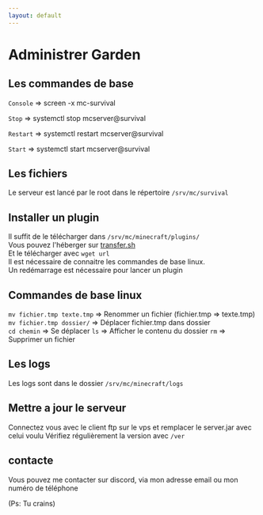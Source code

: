 ```yaml
---
layout: default
---
```


# Administrer Garden  
## Les commandes de base 

`Console` => screen -x mc-survival

`Stop` => systemctl stop mcserver@survival

`Restart` => systemctl restart mcserver@survival 

`Start` => systemctl start mcserver@survival 
 
## Les fichiers  
Le serveur est lancé par le root dans le répertoire `/srv/mc/survival`     
## Installer un plugin
Il suffit de le télécharger dans `/srv/mc/minecraft/plugins/`   
Vous pouvez l'héberger sur [transfer.sh](http://transfer.sh)    
Et le télécharger avec `wget url`  
Il est nécessaire de connaitre les commandes de base linux.  
Un redémarrage est nécessaire pour lancer un plugin  
## Commandes de base linux  
`mv fichier.tmp texte.tmp` => Renommer un fichier (fichier.tmp => texte.tmp)  
`mv fichier.tmp dossier/` => Déplacer fichier.tmp dans dossier  
`cd chemin` => Se déplacer
`ls` => Afficher le contenu du dossier
`rm` => Supprimer un fichier
## Les logs  
Les logs sont dans le dossier `/srv/mc/minecraft/logs`  
## Mettre a jour le serveur
Connectez vous avec le client ftp sur le vps et remplacer le server.jar avec celui voulu
Vérifiez régulièrement la version avec `/ver`  

## contacte

Vous pouvez me contacter sur discord, via mon adresse email ou mon numéro de téléphone
















(Ps: Tu crains)